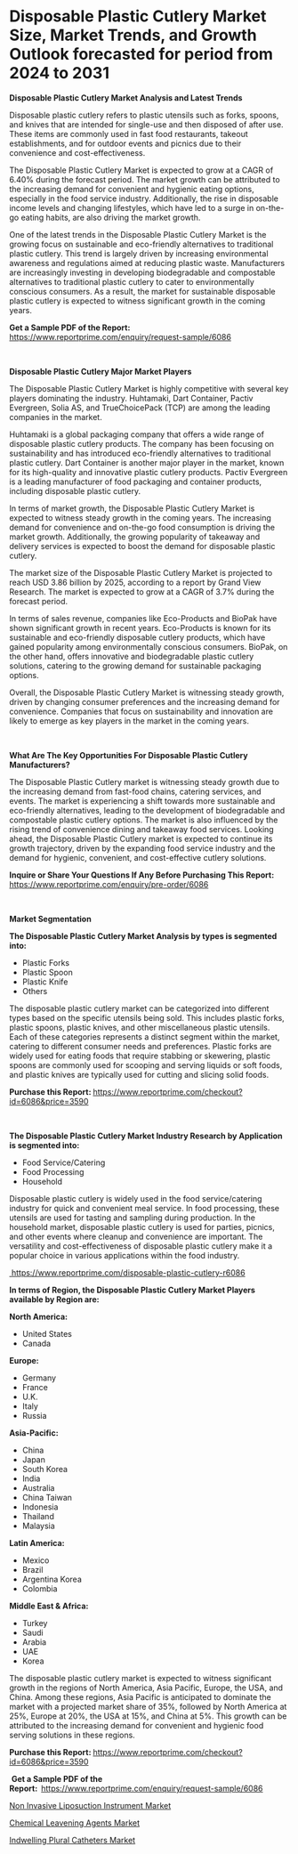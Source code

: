 <p><h1>Disposable Plastic Cutlery Market Size, Market Trends, and Growth Outlook forecasted for period from 2024 to 2031</h1></p><p><strong>Disposable Plastic Cutlery Market Analysis and Latest Trends</strong></p>
<p><p>Disposable plastic cutlery refers to plastic utensils such as forks, spoons, and knives that are intended for single-use and then disposed of after use. These items are commonly used in fast food restaurants, takeout establishments, and for outdoor events and picnics due to their convenience and cost-effectiveness.</p><p>The Disposable Plastic Cutlery Market is expected to grow at a CAGR of 6.40% during the forecast period. The market growth can be attributed to the increasing demand for convenient and hygienic eating options, especially in the food service industry. Additionally, the rise in disposable income levels and changing lifestyles, which have led to a surge in on-the-go eating habits, are also driving the market growth.</p><p>One of the latest trends in the Disposable Plastic Cutlery Market is the growing focus on sustainable and eco-friendly alternatives to traditional plastic cutlery. This trend is largely driven by increasing environmental awareness and regulations aimed at reducing plastic waste. Manufacturers are increasingly investing in developing biodegradable and compostable alternatives to traditional plastic cutlery to cater to environmentally conscious consumers. As a result, the market for sustainable disposable plastic cutlery is expected to witness significant growth in the coming years.</p></p>
<p><strong>Get a Sample PDF of the Report:&nbsp;</strong> <a href="https://www.reportprime.com/enquiry/request-sample/6086">https://www.reportprime.com/enquiry/request-sample/6086</a></p>
<p>&nbsp;</p>
<p><strong>Disposable Plastic Cutlery Major Market Players</strong></p>
<p><p>The Disposable Plastic Cutlery Market is highly competitive with several key players dominating the industry. Huhtamaki, Dart Container, Pactiv Evergreen, Solia AS, and TrueChoicePack (TCP) are among the leading companies in the market. </p><p>Huhtamaki is a global packaging company that offers a wide range of disposable plastic cutlery products. The company has been focusing on sustainability and has introduced eco-friendly alternatives to traditional plastic cutlery. Dart Container is another major player in the market, known for its high-quality and innovative plastic cutlery products. Pactiv Evergreen is a leading manufacturer of food packaging and container products, including disposable plastic cutlery.</p><p>In terms of market growth, the Disposable Plastic Cutlery Market is expected to witness steady growth in the coming years. The increasing demand for convenience and on-the-go food consumption is driving the market growth. Additionally, the growing popularity of takeaway and delivery services is expected to boost the demand for disposable plastic cutlery.</p><p>The market size of the Disposable Plastic Cutlery Market is projected to reach USD 3.86 billion by 2025, according to a report by Grand View Research. The market is expected to grow at a CAGR of 3.7% during the forecast period.</p><p>In terms of sales revenue, companies like Eco-Products and BioPak have shown significant growth in recent years. Eco-Products is known for its sustainable and eco-friendly disposable cutlery products, which have gained popularity among environmentally conscious consumers. BioPak, on the other hand, offers innovative and biodegradable plastic cutlery solutions, catering to the growing demand for sustainable packaging options.</p><p>Overall, the Disposable Plastic Cutlery Market is witnessing steady growth, driven by changing consumer preferences and the increasing demand for convenience. Companies that focus on sustainability and innovation are likely to emerge as key players in the market in the coming years.</p></p>
<p>&nbsp;</p>
<p><strong>What Are The Key Opportunities For Disposable Plastic Cutlery Manufacturers?</strong></p>
<p><p>The Disposable Plastic Cutlery market is witnessing steady growth due to the increasing demand from fast-food chains, catering services, and events. The market is experiencing a shift towards more sustainable and eco-friendly alternatives, leading to the development of biodegradable and compostable plastic cutlery options. The market is also influenced by the rising trend of convenience dining and takeaway food services. Looking ahead, the Disposable Plastic Cutlery market is expected to continue its growth trajectory, driven by the expanding food service industry and the demand for hygienic, convenient, and cost-effective cutlery solutions.</p></p>
<p><strong>Inquire or Share Your Questions If Any Before Purchasing This Report:</strong> <a href="https://www.reportprime.com/enquiry/pre-order/6086">https://www.reportprime.com/enquiry/pre-order/6086</a></p>
<p>&nbsp;</p>
<p><strong>Market Segmentation</strong></p>
<p><strong>The Disposable Plastic Cutlery Market Analysis by types is segmented into:</strong></p>
<p><ul><li>Plastic Forks</li><li>Plastic Spoon</li><li>Plastic Knife</li><li>Others</li></ul></p>
<p><p>The disposable plastic cutlery market can be categorized into different types based on the specific utensils being sold. This includes plastic forks, plastic spoons, plastic knives, and other miscellaneous plastic utensils. Each of these categories represents a distinct segment within the market, catering to different consumer needs and preferences. Plastic forks are widely used for eating foods that require stabbing or skewering, plastic spoons are commonly used for scooping and serving liquids or soft foods, and plastic knives are typically used for cutting and slicing solid foods.</p></p>
<p><strong>Purchase this Report:&nbsp;</strong><a href="https://www.reportprime.com/checkout?id=6086&price=3590">https://www.reportprime.com/checkout?id=6086&price=3590</a></p>
<p>&nbsp;</p>
<p><strong>The Disposable Plastic Cutlery Market Industry Research by Application is segmented into:</strong></p>
<p><ul><li>Food Service/Catering</li><li>Food Processing</li><li>Household</li></ul></p>
<p><p>Disposable plastic cutlery is widely used in the food service/catering industry for quick and convenient meal service. In food processing, these utensils are used for tasting and sampling during production. In the household market, disposable plastic cutlery is used for parties, picnics, and other events where cleanup and convenience are important. The versatility and cost-effectiveness of disposable plastic cutlery make it a popular choice in various applications within the food industry.</p></p>
<p><a href="https://www.reportprime.com/disposable-plastic-cutlery-r6086">&nbsp;https://www.reportprime.com/disposable-plastic-cutlery-r6086</a></p>
<p><strong>In terms of Region, the Disposable Plastic Cutlery Market Players available by Region are:</strong></p>
<p>
    <p> <strong> North America: </strong>
        <ul>
            <li>United States</li>
            <li>Canada</li>
        </ul>
        </p> 
    <p> <strong> Europe: </strong>
        <ul>
            <li>Germany</li>
            <li>France</li>
            <li>U.K.</li>
            <li>Italy</li>
            <li>Russia</li>
        </ul>
        </p> 
    <p> <strong> Asia-Pacific: </strong>
        <ul>
            <li>China</li>
            <li>Japan</li>
            <li>South Korea</li>
            <li>India</li>
            <li>Australia</li>
            <li>China Taiwan</li>
            <li>Indonesia</li>
            <li>Thailand</li>
            <li>Malaysia</li>
        </ul>
        </p> 
    <p> <strong> Latin America: </strong>
        <ul>
            <li>Mexico</li>
            <li>Brazil</li>
            <li>Argentina Korea</li>
            <li>Colombia</li>
        </ul>
        </p> 
    <p> <strong> Middle East & Africa: </strong>
        <ul>
            <li>Turkey</li>
            <li>Saudi</li>
            <li>Arabia</li>
            <li>UAE</li>
            <li>Korea</li>
        </ul>
    </p>
    </p>
<p><p>The disposable plastic cutlery market is expected to witness significant growth in the regions of North America, Asia Pacific, Europe, the USA, and China. Among these regions, Asia Pacific is anticipated to dominate the market with a projected market share of 35%, followed by North America at 25%, Europe at 20%, the USA at 15%, and China at 5%. This growth can be attributed to the increasing demand for convenient and hygienic food serving solutions in these regions.</p></p>
<p><strong>Purchase this Report: </strong><a href="https://www.reportprime.com/checkout?id=6086&price=3590">https://www.reportprime.com/checkout?id=6086&price=3590</a></p>
<p>&nbsp;<strong>Get a Sample PDF of the Report:&nbsp;&nbsp;</strong><a href="https://www.reportprime.com/enquiry/request-sample/6086">https://www.reportprime.com/enquiry/request-sample/6086</a></p>
<p><strong></strong></p>
<p><p><a href="https://issuu.com/reportprime-2/docs/non-invasive-liposuction-instrument-market-size-20">Non Invasive Liposuction Instrument Market</a></p><p><a href="https://github.com/anggakarna133/Market-Research-Report-List-1/blob/main/chemical-leavening-agents-market.md">Chemical Leavening Agents Market</a></p><p><a href="https://issuu.com/reportprime-2/docs/indwelling-plural-catheters-market-size-2030.pptx">Indwelling Plural Catheters Market</a></p></p>